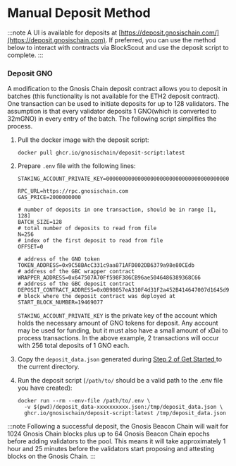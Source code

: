 ---
---

# Manual Deposit Method

:::note
A UI is available for deposits at [https://deposit.gnosischain.com/](https://deposit.gnosischain.com).  If preferred, you can use the method below to interact with contracts via BlockScout and use the deposit script to complete.
:::

### Deposit GNO

A modification to the Gnosis Chain deposit contract allows you to deposit in batches (this functionality is not available for the ETH2 deposit contract). One transaction can be used to initiate deposits for up to 128 validators. The assumption is that every validator deposits 1 GNO(which is converted to 32mGNO) in every entry of the batch. The following script simplifies the process.

1.  Pull the docker image with the deposit script:

    ```
    docker pull ghcr.io/gnosischain/deposit-script:latest
    ```
2.  Prepare `.env` file with the following lines:

    ```
    STAKING_ACCOUNT_PRIVATE_KEY=0000000000000000000000000000000000000000000000000000000000000000

    RPC_URL=https://rpc.gnosischain.com
    GAS_PRICE=2000000000

    # number of deposits in one transaction, should be in range [1, 128]
    BATCH_SIZE=128
    # total number of deposits to read from file
    N=256
    # index of the first deposit to read from file
    OFFSET=0

    # address of the GNO token
    TOKEN_ADDRESS=0x9C58BAcC331c9aa871AFD802DB6379a98e80CEdb
    # address of the GBC wrapper contract
    WRAPPER_ADDRESS=0x647507A70Ff598F386CB96ae5046486389368C66
    # address of the GBC deposit contract
    DEPOSIT_CONTRACT_ADDRESS=0x0B98057eA310F4d31F2a452B414647007d1645d9
    # block where the deposit contract was deployed at
    START_BLOCK_NUMBER=19469077
    ```

    `STAKING_ACCOUNT_PRIVATE_KEY` is the private key of the account which holds the necessary amount of GNO tokens for deposit. Any account may be used for funding, but it must also have a small amount of xDai to process transactions. In the above example, 2 transactions will occur with 256 total deposits of 1 GNO each.

3. Copy the `deposit_data.json` generated during [Step 2 of Get Started ](/validators/get-started/#step-2-choose-your-beacon-chain-client--import-validator-keys)to the current directory.
4.  Run the deposit script (`/path/to/` should be a valid path to the .env file you have created):

    ```
    docker run --rm --env-file /path/to/.env \
      -v $(pwd)/deposit_data-xxxxxxxxxx.json:/tmp/deposit_data.json \
      ghcr.io/gnosischain/deposit-script:latest /tmp/deposit_data.json
    ```

:::note
Following a successful deposit, the Gnosis Beacon Chain will wait for 1024 Gnosis Chain blocks plus up to 64 Gnosis Beacon Chain epochs before adding validators to the pool. This means it will take approximately 1 hour and 25 minutes before the validators start proposing and attesting blocks on the Gnosis Chain.
:::

##
